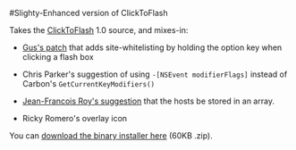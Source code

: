 #Slighty-Enhanced version of ClickToFlash

Takes the [ClickToFlash](http://code.google.com/p/clicktoflash/) 1.0 source, and mixes-in:

* [Gus's patch](http://code.google.com/p/clicktoflash/issues/detail?id=10) that adds site-whitelisting by holding the option key when clicking a flash box

* Chris Parker's suggestion of using `-[NSEvent modifierFlags]` instead of Carbon's `GetCurrentKeyModifiers()`

* [Jean-Francois Roy's suggestion](https://twitter.com/jfroy/status/1150564777) that the hosts be stored in an array.

* Ricky Romero's overlay icon

You can [download the binary installer here](http://s3.amazonaws.com/rentzsch/ClickToFlash%2Brentzsch-1.0.zip) (60KB .zip).